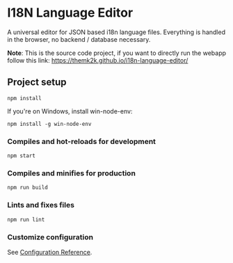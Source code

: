 # I18N Language Editor

A universal editor for JSON based i18n language files. Everything is handled in the browser, no backend / database necessary.

**Note**: This is the source code project, if you want to directly run the webapp follow this link: <https://themk2k.github.io/i18n-language-editor/>

## Project setup
```
npm install
```

If you're on Windows, install win-node-env:

```
npm install -g win-node-env
```

### Compiles and hot-reloads for development
```
npm start
```

### Compiles and minifies for production
```
npm run build
```

### Lints and fixes files
```
npm run lint
```

### Customize configuration
See [Configuration Reference](https://cli.vuejs.org/config/).
